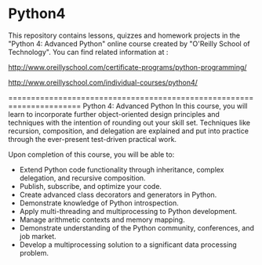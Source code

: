 Python4
=======

This repository contains lessons, quizzes and homework projects in the "Python 4: Advanced Python" online course created by "O'Reilly School of Technology".
You can find related information at :

http://www.oreillyschool.com/certificate-programs/python-programming/

http://www.oreillyschool.com/individual-courses/python4/


======================================================================
Python 4: Advanced Python
In this course, you will learn to incorporate further object-oriented design principles and techniques with the intention of rounding out your skill set. Techniques like recursion, composition, and delegation are explained and put into practice through the ever-present test-driven practical work.

Upon completion of this course, you will be able to:

+ Extend Python code functionality through inheritance, complex delegation, and recursive composition.
+ Publish, subscribe, and optimize your code.
+ Create advanced class decorators and generators in Python.
+ Demonstrate knowledge of Python introspection.
+ Apply multi-threading and multiprocessing to Python development.
+ Manage arithmetic contexts and memory mapping.
+ Demonstrate understanding of the Python community, conferences, and job market.
+ Develop a multiprocessing solution to a significant data processing problem.
